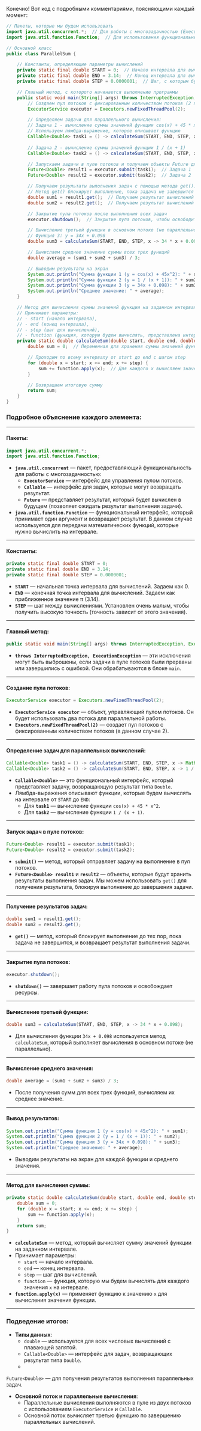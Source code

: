 Конечно! Вот код с подробными комментариями, поясняющими каждый момент:

```java
// Пакеты, которые мы будем использовать
import java.util.concurrent.*;  // Для работы с многозадачностью (ExecutorService, Callable, Future)
import java.util.function.Function;  // Для использования функциональных интерфейсов, например, для передачи функций как параметров

// Основной класс
public class ParallelSum {

    // Константы, определяющие параметры вычислений
    private static final double START = 0;  // Начало интервала для вычислений (0)
    private static final double END = 3.14;  // Конец интервала для вычислений (примерно Пи, 3.14)
    private static final double STEP = 0.0000001;  // Шаг, с которым будет вычисляться функция (очень маленький для высокой точности)

    // Главный метод, с которого начинается выполнение программы
    public static void main(String[] args) throws InterruptedException, ExecutionException {
        // Создаем пул потоков с фиксированным количеством потоков (2 потока)
        ExecutorService executor = Executors.newFixedThreadPool(2);

        // Определяем задачи для параллельного вычисления:
        // Задача 1 - вычисление суммы значений функции cos(x) + 45 * x^2
        // Используем лямбда-выражение, которое описывает функцию
        Callable<Double> task1 = () -> calculateSum(START, END, STEP, x -> Math.cos(x) + 45 * Math.pow(x, 2));
        
        // Задача 2 - вычисление суммы значений функции 1 / (x + 1)
        Callable<Double> task2 = () -> calculateSum(START, END, STEP, x -> 1 / (x + 1));

        // Запускаем задачи в пуле потоков и получаем объекты Future для получения результатов
        Future<Double> result1 = executor.submit(task1);  // Задача 1
        Future<Double> result2 = executor.submit(task2);  // Задача 2

        // Получаем результаты выполнения задач с помощью метода get(). 
        // Метод get() блокирует выполнение, пока задача не завершится и результат не будет готов.
        double sum1 = result1.get();  // Получаем результат вычислений для первой функции
        double sum2 = result2.get();  // Получаем результат вычислений для второй функции

        // Закрытие пула потоков после выполнения всех задач
        executor.shutdown();  // Закрытие пула потоков, чтобы освободить ресурсы

        // Вычисление третьей функции в основном потоке (не параллельно)
        // Функция 3: y = 34x + 0.098
        double sum3 = calculateSum(START, END, STEP, x -> 34 * x + 0.098);

        // Вычисляем среднее значение суммы всех трех функций
        double average = (sum1 + sum2 + sum3) / 3;

        // Выводим результаты на экран
        System.out.println("Сумма функции 1 (y = cos(x) + 45x^2): " + sum1);
        System.out.println("Сумма функции 2 (y = 1 / (x + 1)): " + sum2);
        System.out.println("Сумма функции 3 (y = 34x + 0.098): " + sum3);
        System.out.println("Среднее значение: " + average);
    }

    // Метод для вычисления суммы значений функции на заданном интервале с шагом
    // Принимает параметры:
    // - start (начало интервала),
    // - end (конец интервала),
    // - step (шаг для вычислений),
    // - function (функция, которую будем вычислять, представлена интерфейсом Function)
    private static double calculateSum(double start, double end, double step, Function<Double, Double> function) {
        double sum = 0;  // Переменная для хранения суммы значений функции

        // Проходим по всему интервалу от start до end с шагом step
        for (double x = start; x <= end; x += step) {
            sum += function.apply(x);  // Для каждого x вычисляем значение функции и прибавляем к сумме
        }

        // Возвращаем итоговую сумму
        return sum;
    }
}
```

### Подробное объяснение каждого элемента:

---

#### Пакеты:

```java
import java.util.concurrent.*;
import java.util.function.Function;
```

- **`java.util.concurrent`** — пакет, предоставляющий функциональность для работы с многозадачностью:
    - **`ExecutorService`** — интерфейс для управления пулом потоков.
    - **`Callable`** — интерфейс для задач, которые могут возвращать результат.
    - **`Future`** — представляет результат, который будет вычислен в будущем (позволяет ожидать результат выполнения задачи).
- **`java.util.function.Function`** — функциональный интерфейс, который принимает один аргумент и возвращает результат. В данном случае используется для передачи математических функций, которые нужно вычислить на интервале.

---

#### Константы:
```java
private static final double START = 0;  
private static final double END = 3.14;  
private static final double STEP = 0.0000001;  
```

- **`START`** — начальная точка интервала для вычислений. Задаем как 0.
- **`END`** — конечная точка интервала для вычислений. Задаем как приближенное значение π (3.14).
- **`STEP`** — шаг между вычислениями. Установлен очень малым, чтобы получить высокую точность (точность зависит от этого значения).

---

#### Главный метод:

```java
public static void main(String[] args) throws InterruptedException, ExecutionException {
```

- **`throws InterruptedException, ExecutionException`** — эти исключения могут быть выброшены, если задачи в пуле потоков были прерваны или завершились с ошибкой. Они обрабатываются в блоке `main`.

---

#### Создание пула потоков:

```java
ExecutorService executor = Executors.newFixedThreadPool(2);
```

- **`ExecutorService executor`** — объект, управляющий пулом потоков. Он будет использовать два потока для параллельной работы.
- **`Executors.newFixedThreadPool(2)`** — создает пул потоков с фиксированным количеством потоков (в данном случае 2).

---

#### Определение задач для параллельных вычислений:

```java
Callable<Double> task1 = () -> calculateSum(START, END, STEP, x -> Math.cos(x) + 45 * Math.pow(x, 2));
Callable<Double> task2 = () -> calculateSum(START, END, STEP, x -> 1 / (x + 1));
```

- **`Callable<Double>`** — это функциональный интерфейс, который представляет задачу, возвращающую результат типа `Double`.
- Лямбда-выражения описывают функции, которые будем вычислять на интервале от `START` до `END`:
    - Для **`task1`** — вычисление функции `cos(x) + 45 * x^2`.
    - Для **`task2`** — вычисление функции `1 / (x + 1)`.

---

#### Запуск задач в пуле потоков:

```java
Future<Double> result1 = executor.submit(task1);
Future<Double> result2 = executor.submit(task2);
```

- **`submit()`** — метод, который отправляет задачу на выполнение в пул потоков.
- **`Future<Double> result1`** и **`result2`** — объекты, которые будут хранить результаты выполнения задач. Мы можем использовать `get()` для получения результата, блокируя выполнение до завершения задачи.

---

#### Получение результатов задач:

```java
double sum1 = result1.get();
double sum2 = result2.get();
```

- **`get()`** — метод, который блокирует выполнение до тех пор, пока задача не завершится, и возвращает результат выполнения задачи.

---

#### Закрытие пула потоков:

```java
executor.shutdown();
```

- **`shutdown()`** — завершает работу пула потоков и освобождает ресурсы.

---

#### Вычисление третьей функции:

```java
double sum3 = calculateSum(START, END, STEP, x -> 34 * x + 0.098);
```

- Для вычисления функции `34x + 0.098` используется метод `calculateSum`, который выполняет вычисления в основном потоке (не параллельно).

---

#### Вычисление среднего значения:

```java
double average = (sum1 + sum2 + sum3) / 3;
```

- После получения сумм для всех трех функций, вычисляем их среднее значение.

---

#### Вывод результатов:

```java
System.out.println("Сумма функции 1 (y = cos(x) + 45x^2): " + sum1);
System.out.println("Сумма функции 2 (y = 1 / (x + 1)): " + sum2);
System.out.println("Сумма функции 3 (y = 34x + 0.098): " + sum3);
System.out.println("Среднее значение: " + average);
```

- Выводим результаты на экран для каждой функции и среднего значения.

---

#### Метод для вычисления суммы:

```java
private static double calculateSum(double start, double end, double step, Function<Double, Double> function) {
    double sum = 0;
    for (double x = start; x <= end; x += step) {
        sum += function.apply(x);
    }
    return sum;
}
```

- **`calculateSum`** — метод, который вычисляет сумму значений функции на заданном интервале.
- Принимает параметры:
    - `start` — начало интервала.
    - `end` — конец интервала.
    - `step` — шаг для вычислений.
    - `function` — функция, которую мы будем вычислять для каждого значения `x` на интервале.
- **`function.apply(x)`** — применяет функцию к значению `x` для вычисления значения функции.

---

### Подведение итогов:

- **Типы данных**:
    - `double` — используется для всех числовых вычислений с плавающей запятой.
    - `Callable<Double>` — интерфейс для задач, возвращающих результат типа `Double`.
    -

`Future<Double>` — для получения результатов выполнения параллельных задач.

- **Основной поток и параллельные вычисления**:
    - Параллельные вычисления выполняются в пуле из двух потоков с использованием `ExecutorService` и `Callable`.
    - Основной поток вычисляет третью функцию по завершению параллельных вычислений.
